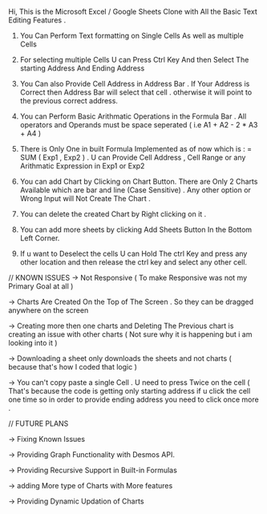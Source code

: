 Hi, This is the Microsoft Excel / Google Sheets Clone with All the Basic Text Editing Features . 

1) You Can Perform Text formatting on Single Cells As well as multiple Cells

2) For selecting multiple Cells U can Press Ctrl Key And then Select The starting Address And Ending Address

3) You Can also Provide Cell Address in Address Bar . If Your Address is Correct then Address Bar will select that cell . otherwise it will point to the previous correct 
address.

4) You can Perform Basic Arithmatic Operations in the Formula Bar . All operators and Operands must be space seperated ( i.e A1 + A2 - 2 * A3 + A4 )

5) There is Only One in built Formula Implemented  as of now which is : = SUM ( Exp1 , Exp2 ) . U can Provide Cell Address , Cell Range or any Arithmatic Expression in Exp1 or Exp2

6) You can add Chart by Clicking on Chart Button. There are Only 2 Charts Available which are bar and line  (Case Sensitive) . Any other option or Wrong Input will Not
Create The Chart .

7) You can delete the created Chart by Right clicking on it . 

8) You can add more sheets by clicking Add Sheets Button In the Bottom Left Corner. 

9) If u want to Deselect the cells U can Hold The ctrl Key and press any other location and then release the ctrl key and select any other cell.

// KNOWN ISSUES
-> Not Responsive ( To make Responsive was not my Primary Goal at all )

-> Charts Are Created On the Top of The Screen . So they can be dragged anywhere on the screen

-> Creating more then one charts and Deleting The Previous chart is creating an issue with other charts ( Not sure why it is happening but i am looking into it )

-> Downloading a sheet only downloads the sheets and not charts ( because that's how I coded that logic )

-> You can't copy paste a single Cell . U need to press Twice on the cell  ( That's because the code is getting only starting address if u click the cell one time so in order to provide ending address you need to click once more .


// FUTURE PLANS 

-> Fixing Known Issues

-> Providing Graph Functionality with Desmos API.

-> Providing Recursive Support in Built-in Formulas

-> adding More type of Charts with More features

-> Providing Dynamic Updation of Charts

